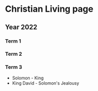 # Christian Living page

## Year 2022

### Term 1

### Term 2

### Term 3
* Solomon - King
* King David - Solomon's Jealousy